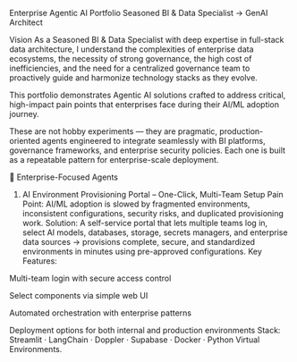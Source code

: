 Enterprise Agentic AI Portfolio 
Seasoned BI & Data Specialist → GenAI Architect

Vision
As a Seasoned BI & Data Specialist with deep expertise in full-stack data architecture, I understand the complexities of enterprise data ecosystems, the necessity of strong governance, the high cost of inefficiencies, and the need for a centralized governance team to proactively guide and harmonize technology stacks as they evolve.


This portfolio demonstrates Agentic AI solutions crafted to address critical, high-impact pain points that enterprises face during their AI/ML adoption journey.

These are not hobby experiments — they are pragmatic, production-oriented agents engineered to integrate seamlessly with BI platforms, governance frameworks, and enterprise security policies. Each one is built as a repeatable pattern for enterprise-scale deployment.

🚀 Enterprise-Focused Agents
1. AI Environment Provisioning Portal – One-Click, Multi-Team Setup
Pain Point: AI/ML adoption is slowed by fragmented environments, inconsistent configurations, security risks, and duplicated provisioning work.
Solution: A self-service portal that lets multiple teams log in, select AI models, databases, storage, secrets managers, and enterprise data sources → provisions complete, secure, and standardized environments in minutes using pre-approved configurations.
Key Features:

Multi-team login with secure access control

Select components via simple web UI

Automated orchestration with enterprise patterns

Deployment options for both internal and production environments
Stack: Streamlit · LangChain · Doppler · Supabase · Docker · Python Virtual Environments.
<!---
2. Reporting Scanner Agent
Pain Point: Fragmented KPIs across Tableau, Power BI, and Excel cause misaligned reporting and lack of a single version of truth.
Solution: Scans dashboards/exports → builds a centralized KPI matrix with department, business definition, and technical logic.
Stack: LangChain + FAISS + OpenAI/Ollama + Streamlit.

3. Mock Data Generator Agent (MockGen AI)
Pain Point: QA/Dev teams need realistic, relationship-preserving datasets without exposing sensitive production data.
Solution: Reads schema from Excel (1 dimension + 1 fact) → generates referentially-intact mock data for testing.
Design Constraint: No direct enterprise DB access; LLM runs locally or with approved extracts only.
Stack: Python + Faker + LangChain + Streamlit.

4. Data Governance Agent
Pain Point: Governance violations often surface too late in the delivery cycle, causing expensive rework.
Solution: Post-Airflow DAG completion → fetches governance rules from Confluence → validates table metadata → flags violations instantly.
Mode: One-shot, automated, zero user interaction.

5. Naming Convention Validator
Pain Point: Inconsistent naming conventions break lineage tracking, governance, and BI discoverability.
Solution: Reads Excel in SharePoint → validates schema/table/column names against enterprise rules → outputs a structured violations report.
Mode: Fully automated, batch execution.

6. Query Optimization Recommender
Pain Point: Inefficient and repetitive queries waste compute resources and slow down analytics delivery.
Solution: Analyzes Redshift query logs → clusters repetitive patterns → uses LLM to recommend optimizations or materialized views.
Output: Static recommendation reports for architect review.

7. Interactive Optimization Copilot
Pain Point: Query optimization is siloed, untracked, and often manual.
Solution: Works interactively with architects to iteratively rewrite queries, track decisions, and coordinate optimization workflows.
Strength: Orchestrates multiple agents and maintains multi-step optimization flows.

Why This Portfolio Stands Out for Enterprises
Built from a BI & Data Specialist’s Perspective → grounded in governance, scalability, and enterprise-grade integration.

Directly Solves Enterprise Bottlenecks → focusing on speed, standardization, and security in AI/ML adoption.

Agentic by Design → each agent can run autonomously or collaborate as part of multi-agent orchestration.

Production-Ready Patterns → designed with Doppler, Docker, Supabase, GitHub Actions, and Streamlit for frictionless deployment.

--->
